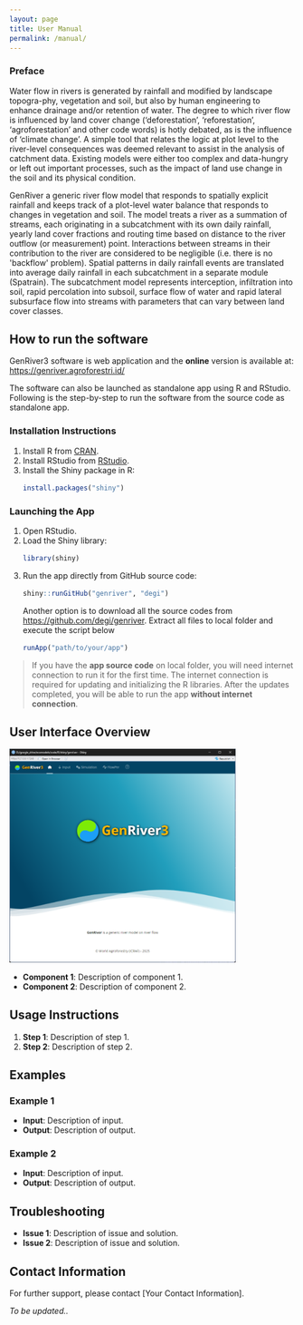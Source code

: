 ```yaml
---
layout: page
title: User Manual
permalink: /manual/
---
```


### Preface

Water flow in rivers is generated by rainfall and modified by landscape topogra-phy, vegetation and soil, but also by human engineering to enhance drainage and/or retention of water. The degree to which river flow is influenced by land cover change (‘deforestation’, ‘reforestation’, ‘agroforestation’ and other code words) is hotly debated, as is the influence of ‘climate change’. A simple tool that relates the logic at plot level to the river-level consequences was deemed relevant to assist in the analysis of catchment data. Existing models were either too complex and data-hungry or left out important processes, such as the impact of land use change in the soil and its physical condition.

GenRiver a generic river flow model that responds to spatially explicit rainfall and keeps track of a plot-level water balance that responds to changes in vegetation and soil. The model treats a river as a summation of streams, each originating in a subcatchment with its own daily rainfall, yearly land cover fractions and routing time based on distance to the river outflow (or measurement) point. Interactions between streams in their contribution to the river are considered to be negligible (i.e. there is no 'backflow' problem). Spatial patterns in daily rainfall events are translated into average daily rainfall in each subcatchment in a separate module (Spatrain). The subcatchment model represents interception, infiltration into soil, rapid percolation into subsoil, surface flow of water and rapid lateral subsurface flow into streams with parameters that can vary between land cover classes.

## How to run the software

GenRiver3 software is web application and the **online** version is available at: https://genriver.agroforestri.id/

The software can also be launched as standalone app using R and RStudio. Following is the step-by-step to run the software from the source code as standalone app.

### Installation Instructions
1. Install R from [CRAN](https://cran.r-project.org/).
2. Install RStudio from [RStudio](https://www.rstudio.com/products/rstudio/download/).
3. Install the Shiny package in R:
    ```R
    install.packages("shiny")
    ```

### Launching the App
1. Open RStudio.
2. Load the Shiny library:
    ```R
    library(shiny)
    ```
3. Run the app directly from GitHub source code:
    ```R
    shiny::runGitHub("genriver", "degi")
    ```
    Another option is to download all the source codes from https://github.com/degi/genriver. Extract all files to local folder and execute the script below 
    ```R
    runApp("path/to/your/app")
    ```
> If you have the **app source code** on local folder, you will need internet connection to run it for the first time. The internet connection is required for updating and initializing the R libraries. After the updates completed, you will be able to run the app **without internet connection**. 

## User Interface Overview

<img src="images/home.png" width="400"/>


- **Component 1**: Description of component 1.
- **Component 2**: Description of component 2.

## Usage Instructions
1. **Step 1**: Description of step 1.
2. **Step 2**: Description of step 2.

## Examples
### Example 1
- **Input**: Description of input.
- **Output**: Description of output.

### Example 2
- **Input**: Description of input.
- **Output**: Description of output.

## Troubleshooting
- **Issue 1**: Description of issue and solution.
- **Issue 2**: Description of issue and solution.

## Contact Information
For further support, please contact [Your Contact Information].


*To be updated..*
